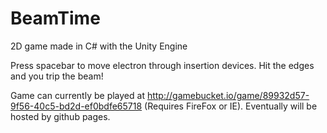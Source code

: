 # BeamTime
2D game made in C# with the Unity Engine

Press spacebar to move electron through insertion devices. Hit the edges and you trip the beam!

Game can currently be played at http://gamebucket.io/game/89932d57-9f56-40c5-bd2d-ef0bdfe65718 (Requires FireFox or IE). 
Eventually will be hosted by github pages.
